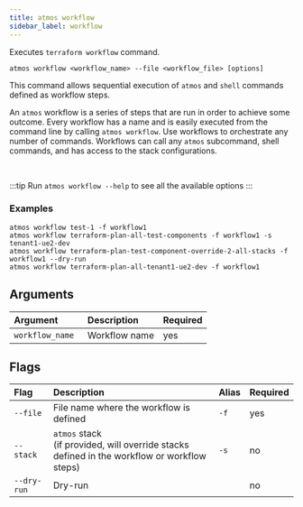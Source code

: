 ```yaml
---
title: atmos workflow
sidebar_label: workflow
---
```


Executes `terraform workflow` command.

```shell
atmos workflow <workflow_name> --file <workflow_file> [options]
```

This command allows sequential execution of `atmos` and `shell` commands defined as workflow steps.

An `atmos` workflow is a series of steps that are run in order to achieve some outcome. Every workflow has a name and is easily executed from the
command line by calling `atmos workflow`. Use workflows to orchestrate any number of commands. Workflows can call any `atmos` subcommand, shell
commands, and has access to the stack configurations.

<br/>

:::tip
Run `atmos workflow --help` to see all the available options
:::

### Examples

```shell
atmos workflow test-1 -f workflow1
atmos workflow terraform-plan-all-test-components -f workflow1 -s tenant1-ue2-dev
atmos workflow terraform-plan-test-component-override-2-all-stacks -f workflow1 --dry-run
atmos workflow terraform-plan-all-tenant1-ue2-dev -f workflow1
```

## Arguments

| Argument         | Description   | Required |
|:-----------------|:--------------|:---------|
| `workflow_name ` | Workflow name | yes      |

## Flags

| Flag         | Description                                                                                     | Alias | Required |
|:-------------|:------------------------------------------------------------------------------------------------|:------|:---------|
| `--file`     | File name where the workflow is defined                                                         | `-f`  | yes      |
| `--stack`    | `atmos` stack<br/>(if provided, will override stacks defined in the workflow or workflow steps) | `-s`  | no       |
| `--dry-run`  | Dry-run                                                                                         |       | no       |
